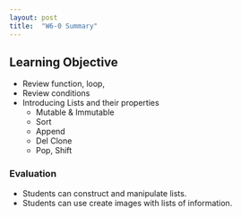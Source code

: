 ```yaml
---
layout: post
title:  "W6-0 Summary"
---
```



## Learning Objective
- Review function, loop,
- Review conditions 
- Introducing Lists and their properties 
	- Mutable & Immutable 
	- Sort 
	- Append 
	- Del Clone
	- Pop, Shift 


### Evaluation 
- Students can construct and manipulate lists.
- Students can use create images with lists of information. 



